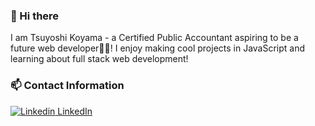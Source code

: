### 👋 Hi there 

I am Tsuyoshi Koyama - a Certified Public Accountant aspiring to be a future web developer👨‍💻! I enjoy making cool projects in JavaScript and learning about full stack web development!

### 📫 Contact Information
[![Linkedin](https://i.stack.imgur.com/gVE0j.png) LinkedIn](https://www.linkedin.com/in/tsuyoshi-koyama-2018/)
